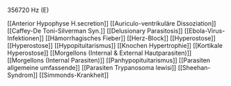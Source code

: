 356720 Hz (E)

[[Anterior Hypophyse H.secretion]]
[[Auriculo-ventrikuläre Dissoziation]]
[[Caffey-De Toni-Silverman Syn.]]
[[Delusionary Parasitosis]]
[[Ebola-Virus-Infektionen]]
[[Hämorrhagisches Fieber]]
[[Herz-Block]]
[[Hyperostose]]
[[Hyperostose]]
[[Hypopituitarismus]]
[[Knochen Hypertrophie]]
[[Kortikale Hyperostose]]
[[Morgellons (Internal & External Hautparasiten)]]
[[Morgellons (Internal Parasiten)]]
[[Panhypopituitarismus]]
[[Parasiten allgemeine umfassende]]
[[Parasiten Trypanosoma lewisi]]
[[Sheehan-Syndrom]]
[[Simmonds-Krankheit]]